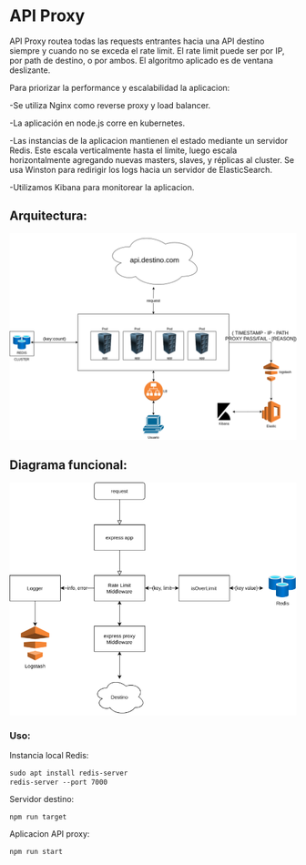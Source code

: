 # API Proxy

API Proxy routea todas las requests entrantes hacia una API destino siempre y cuando no se exceda el rate limit. El rate limit puede ser por IP, por path de destino, o por ambos. El algoritmo aplicado es de ventana deslizante.


Para priorizar la performance y escalabilidad la aplicacion:

-Se utiliza Nginx como reverse proxy y load balancer.

-La aplicación en node.js corre en kubernetes.

-Las instancias de la aplicacion mantienen el estado mediante un servidor Redis. Este escala verticalmente hasta el límite, luego escala horizontalmente agregando nuevas masters, slaves, y réplicas al cluster. Se usa Winston para redirigir los logs hacia un servidor de ElasticSearch.

-Utilizamos Kibana para monitorear la aplicacion.



## Arquitectura:

![API Proxy](docs/apiproxy.png?raw=true "API Proxy")



## Diagrama funcional:

![Diagrama funcional](docs/funcional.png?raw=true "Diagrama funcional")


### Uso:

Instancia local Redis:
```
sudo apt install redis-server
redis-server --port 7000
```

Servidor destino:
```
npm run target
```

Aplicacion API proxy:
```
npm run start
```



